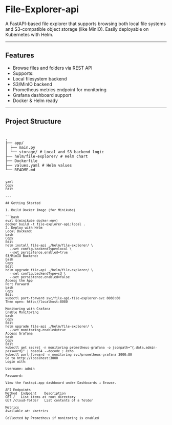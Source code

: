 # File-Explorer-api

A FastAPI-based file explorer that supports browsing both local file systems and S3-compatible object storage (like MinIO). Easily deployable on Kubernetes with Helm.

---

## Features

-  Browse files and folders via REST API
-  Supports:
  - Local filesystem backend
  - S3/MinIO backend
-  Prometheus metrics endpoint for monitoring
-  Grafana dashboard support
-  Docker & Helm ready

---

## Project Structure
<pre> <code>
.
├── app/
│ ├── main.py
│ └── storage/ # Local and S3 backend logic
├── helm/file-explorer/ # Helm chart
├── Dockerfile
├── values.yaml # Helm values
└── README.md
<pre> <code>
yaml
Copy
Edit

---

## Getting Started

1. Build Docker Image (for Minikube)

```bash
eval $(minikube docker-env)
docker build -t file-explorer-api:local .
2. Deploy with Helm
Local Backend:
bash
Copy
Edit
helm install file-api ./helm/file-explorer/ \
  --set config.backendType=local \
  --set persistence.enabled=true
S3/MinIO Backend:
bash
Copy
Edit
helm upgrade file-api ./helm/file-explorer/ \
  --set config.backendType=s3 \
  --set persistence.enabled=false
Access the App
Port Forward
bash
Copy
Edit
kubectl port-forward svc/file-api-file-explorer-svc 8080:80
Then open: http://localhost:8080

Monitoring with Grafana
Enable Monitoring
bash
Copy
Edit
helm upgrade file-api ./helm/file-explorer/ \
  --set monitoring.enabled=true
Access Grafana
bash
Copy
Edit
kubectl get secret -n monitoring prometheus-grafana -o jsonpath="{.data.admin-password}" | base64 --decode ; echo
kubectl port-forward -n monitoring svc/prometheus-grafana 3000:80
Go to http://localhost:3000
Login with:

Username: admin

Password: 

View the fastapi-app dashboard under Dashboards → Browse.

API Endpoints
Method	Endpoint	Description
GET	/	List items at root directory
GET	/cloud-folder	List contents of a folder

Metrics
Available at: /metrics

Collected by Prometheus if monitoring is enabled
